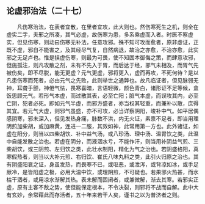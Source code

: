 ## 论虚邪治法（二十七）


&emsp;&emsp;凡伤寒治法，在表者宜散，在里者宜攻，此大则也。然伤寒死生之机，则全在虚实二字，夫邪之所凑，其气必虚，故伤寒为患，多系乘虚而入者。时医不察虚实，但见伤寒，则动曰伤寒无补法，任意攻邪。殊不知可攻而愈者，原非虚证，正既不虚，邪自不能害之，及其经尽气复，自然病退，故治之亦愈，不治亦愈，此实邪之无足卢也。惟是挟虚伤寒，则最为可畏，使不知固本御侮之策，而肆意攻邪，但施孤注，则凡攻散之剂，未有不先入于胃，而后达于经，邪气未相及，而胃气先被伤矣，即不尽脱，能无更虚？元气更虚，邪将更入，虚而再攻，不死何待？是以凡患伤寒而死者，必由元气之先败，此则举世之通弊也。故凡临证者，但见脉弱无神，耳聋手颤，神倦气怯，畏寒喜暗，言语轻微，颜色青白，诸形证不足等候，盒饭思顾元气。若形气本虚，而过散其表，必至亡阳；脏气本虚，而误攻其内，必至亡阴，犯者必死。即如元气半虚，而邪方盛者，亦当权其轻重，而兼补以散，庶得其宜。若元气大虚，则邪气虽盛，亦不可攻，必当详察阴阳，峻补中气。如平居偶感阴寒，邪未深入，但见发热身痛，脉数不洪，内无火证，素禀不足者，即当用理阴煎加柴胡，或加麻黄，连进一二服，其效如神，此常用第一方也。此外诸证，如虚在阳分，则当以四柴胡饮、补中益气汤，或八珍汤、理中汤、温胃饮之类，此温中自能发散之治也。若虚在阴分，而液涸水亏，不能作汗，则当用补阴益气煎、三柴胡饮，或三阴煎、左归饮之类，此壮水制阳，精化为气之治也。若阴盛格阳，真寒假热者，则当以大补元煎、右归饮、崔氏八味丸料之类，此引火归原之治也。其有阴盛阳衰之证，身虽发热，而畏寒不已，或呕恶，或泄泻，或背凉如冰，或手足厥冷，是皆阳虚之极，必用大温中饮，或理阴煎，不可疑也。若果邪火热甚，而水枯干涸者，或用凉水渐解其热。表未解而固闭者，或兼微解，渐去其寒。若邪实正虚，原有主客不敌之势，使但能保定根本，不令决裂，则邪将不战而自解。此中大有玄妙，余常藉此而存活者，五十年来若干人矣，谨书之以为普济者之则。


